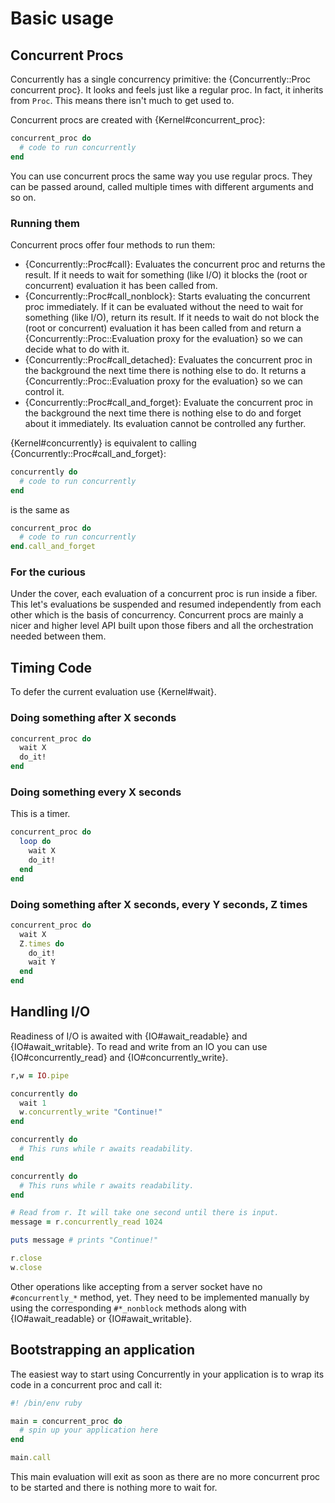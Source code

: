 # Basic usage

## Concurrent Procs

Concurrently has a single concurrency primitive: the {Concurrently::Proc concurrent proc}.
It looks and feels just like a regular proc. In fact, it inherits from `Proc`.
This means there isn't much to get used to.

Concurrent procs are created with {Kernel#concurrent_proc}:

```ruby
concurrent_proc do
  # code to run concurrently
end
```

You can use concurrent procs the same way you use regular procs. They can be
passed around, called multiple times with different arguments and so on.

### Running them

Concurrent procs offer four methods to run them:

* {Concurrently::Proc#call}: Evaluates the concurrent proc and returns the
  result. If it needs to wait for something (like I/O) it blocks the (root
  or concurrent) evaluation it has been called from.
* {Concurrently::Proc#call_nonblock}: Starts evaluating the concurrent proc
  immediately. If it can be evaluated without the need to wait for something
  (like I/O), return its result. If it needs to wait do not block the (root
  or concurrent) evaluation it has been called from and return a
  {Concurrently::Proc::Evaluation proxy for the evaluation} so we can decide
  what to do with it.
* {Concurrently::Proc#call_detached}: Evaluates the concurrent proc in the 
  background the next time there is nothing else to do. It returns a 
  {Concurrently::Proc::Evaluation proxy for the evaluation} so we can control
  it.
* {Concurrently::Proc#call_and_forget}: Evaluate the concurrent proc in the
  background the next time there is nothing else to do and forget about it
  immediately. Its evaluation cannot be controlled any further.

{Kernel#concurrently} is equivalent to calling {Concurrently::Proc#call_and_forget}:

```ruby
concurrently do
  # code to run concurrently
end
```

is the same as

```ruby
concurrent_proc do
  # code to run concurrently
end.call_and_forget
```

### For the curious

Under the cover, each evaluation of a concurrent proc is run
inside a fiber. This let's evaluations be suspended and resumed independently
from each other which is the basis of concurrency. Concurrent procs are 
mainly a nicer and higher level API built upon those fibers and all the
orchestration needed between them.


## Timing Code

To defer the current evaluation use {Kernel#wait}.

### Doing something after X seconds

```ruby
concurrent_proc do
  wait X
  do_it!
end
```

### Doing something every X seconds

This is a timer.

```ruby
concurrent_proc do
  loop do
    wait X
    do_it!
  end
end
```

### Doing something after X seconds, every Y seconds, Z times

```ruby
concurrent_proc do
  wait X
  Z.times do
    do_it!
    wait Y
  end
end
```


## Handling I/O

Readiness of I/O is awaited with {IO#await_readable} and {IO#await_writable}. To
read and write from an IO you can use {IO#concurrently_read} and
{IO#concurrently_write}.

```ruby
r,w = IO.pipe

concurrently do
  wait 1
  w.concurrently_write "Continue!"
end

concurrently do
  # This runs while r awaits readability.
end

concurrently do
  # This runs while r awaits readability.
end

# Read from r. It will take one second until there is input.
message = r.concurrently_read 1024

puts message # prints "Continue!"

r.close
w.close
```

Other operations like accepting from a server socket have no `#concurrently_*`
method, yet. They need to be implemented manually by using the corresponding
`#*_nonblock` methods along with {IO#await_readable} or {IO#await_writable}.


## Bootstrapping an application

The easiest way to start using Concurrently in your application is to wrap its
code in a concurrent proc and call it:

```ruby
#! /bin/env ruby

main = concurrent_proc do
  # spin up your application here
end

main.call
```

This main evaluation will exit as soon as there are no more concurrent proc to
be started and there is nothing more to wait for.